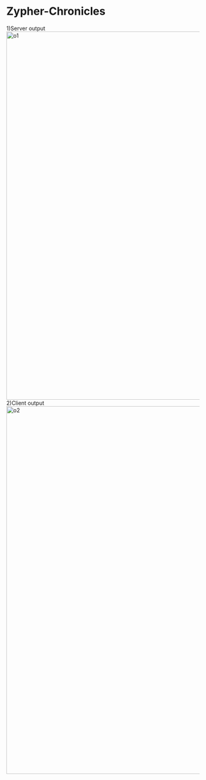 # Zypher-Chronicles
1)Server output
<img width="959" alt="o1" src="https://github.com/user-attachments/assets/22f5b117-026a-4506-8424-7bab5ad55012">
2)Client output
<img width="958" alt="o2" src="https://github.com/user-attachments/assets/80e2f4c5-e30a-425d-ade0-9bb31b4399bb">

